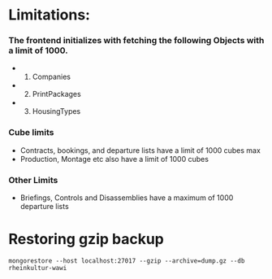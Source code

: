 # Limitations:
### The frontend initializes with fetching the following Objects with a limit of 1000.
- 1. Companies
- 2. PrintPackages
- 3. HousingTypes

### Cube limits
- Contracts, bookings, and departure lists have a limit of 1000 cubes max
- Production, Montage etc also have a limit of 1000 cubes

### Other Limits
- Briefings, Controls and Disassemblies have a maximum of 1000 departure lists

# Restoring gzip backup
`mongorestore --host localhost:27017 --gzip --archive=dump.gz --db rheinkultur-wawi`
